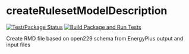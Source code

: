 # createRulesetModelDescription

[![Test/Package Status](https://img.shields.io/github/workflow/status/JasonGlazer/createRulesetModelDescription/Flake8/master?label=flake8)](https://github.com/JasonGlazer/createRulesetModelDescription/actions/workflows/flake8.yml)
[![Build Package and Run Tests](https://github.com/JasonGlazer/createRulesetModelDescription/actions/workflows/build_and_test.yml/badge.svg?branch=main)](https://github.com/JasonGlazer/createRulesetModelDescription/actions/workflows/build_and_test.yml)

Create RMD file based on open229 schema from EnergyPlus output and input files
